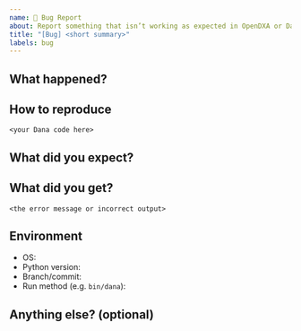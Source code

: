 ```yaml
---
name: 🐛 Bug Report
about: Report something that isn’t working as expected in OpenDXA or Dana
title: "[Bug] <short summary>"
labels: bug
---
```


## What happened?

<!-- One or two sentences about the bug and why it matters -->

## How to reproduce

<!-- Minimal Dana code or shell command to reproduce -->

```dana
<your Dana code here>
```

## What did you expect?

<!-- One sentence on what should have happened -->

## What did you get?

```text
<the error message or incorrect output>
```

## Environment

- OS:
- Python version:
- Branch/commit:
- Run method (e.g. `bin/dana`):

## Anything else? (optional)

<!-- Notes, possible fix, or guesses about the component -->
